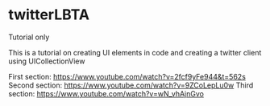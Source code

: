 # twitterLBTA
Tutorial only

This is a tutorial on creating UI elements in code and creating a twitter client using UICollectionView

First section:  https://www.youtube.com/watch?v=2fcf9yFe944&t=562s
Second section: https://www.youtube.com/watch?v=9ZCoLepLu0w
Third section: https://www.youtube.com/watch?v=wN_vhAjnGvo
